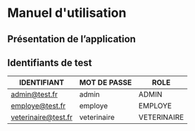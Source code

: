 # Manuel d'utilisation

## Présentation de l’application

## Identifiants de test

| IDENTIFIANT         | MOT DE PASSE | ROLE        |
|---------------------|--------------|-------------|
| admin@test.fr       | admin        | ADMIN       |
| employe@test.fr     | employe      | EMPLOYE     |
| veterinaire@test.fr | veterinaire  | VETERINAIRE |

